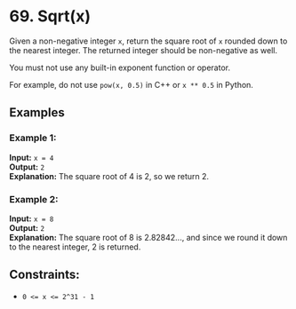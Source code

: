 # 69. Sqrt(x)

Given a non-negative integer `x`, return the square root of `x` rounded down to the nearest integer. The returned integer should be non-negative as well.

You must not use any built-in exponent function or operator.

For example, do not use `pow(x, 0.5)` in C++ or `x ** 0.5` in Python.

## Examples

### Example 1:

**Input:** `x = 4`  
**Output:** `2`  
**Explanation:** The square root of 4 is 2, so we return 2.

### Example 2:

**Input:** `x = 8`  
**Output:** `2`  
**Explanation:** The square root of 8 is 2.82842..., and since we round it down to the nearest integer, 2 is returned.

## Constraints:

- `0 <= x <= 2^31 - 1`